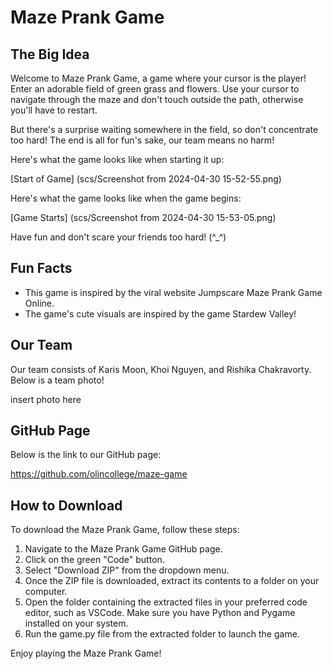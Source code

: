 # Maze Prank Game

## The Big Idea

Welcome to Maze Prank Game, a game where your cursor is the player! Enter an adorable field of green grass and flowers. Use your cursor to navigate through the maze and don't touch outside the path, otherwise you'll have to restart.

But there's a surprise waiting somewhere in the field, so don't concentrate too hard! The end is all for 
fun's sake, our team means no harm!

Here's what the game looks like when starting it up:

[Start of Game] (scs/Screenshot from 2024-04-30 15-52-55.png)

Here's what the game looks like when the game begins:

[Game Starts] (scs/Screenshot from 2024-04-30 15-53-05.png)

Have fun and don't scare your friends too hard! (^_^)

## Fun Facts

* This game is inspired by the viral website Jumpscare Maze Prank Game Online.
* The game's cute visuals are inspired by the game Stardew Valley!

## Our Team

Our team consists of Karis Moon, Khoi Nguyen, and Rishika Chakravorty. Below is a team 
photo!

insert photo here

## GitHub Page

Below is the link to our GitHub page:

https://github.com/olincollege/maze-game

## How to Download

To download the Maze Prank Game, follow these steps:

1. Navigate to the Maze Prank Game GitHub page.
2. Click on the green "Code" button.
3. Select "Download ZIP" from the dropdown menu.
4. Once the ZIP file is downloaded, extract its contents to a folder on your computer.
5. Open the folder containing the extracted files in your preferred code editor, such as VSCode. Make sure you have Python and Pygame installed on your system.
6. Run the game.py file from the extracted folder to launch the game.

Enjoy playing the Maze Prank Game!



